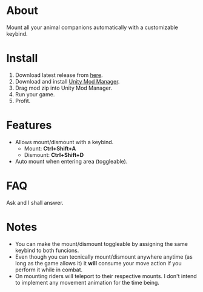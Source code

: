 ﻿# About

Mount all your animal companions automatically with a customizable keybind.

# Install
1. Download latest release from [here](https://github.com/zephe0n/AutoMount/releases/latest).
1. Download and install [Unity Mod Manager](https://www.nexusmods.com/site/mods/21).
1. Drag mod zip into Unity Mod Manager.
1. Run your game.
1. Profit.

# Features
- Allows mount/dismount with a keybind. 
    - Mount: **Ctrl+Shift+A**
    - Dismount: **Ctrl+Shift+D**
- Auto mount when entering area (toggleable).

# FAQ

Ask and I shall answer.

# Notes
- You can make the mount/dismount toggleable by assigning the same keybind to both funcions.
- Even though you can tecnically mount/dismount anywhere anytime (as long as the game allows it) it **will** consume your move action if you perform it while in combat.
- On mounting riders will teleport to their respective mounts. I don't intend to implement any movement animation for the time being.


